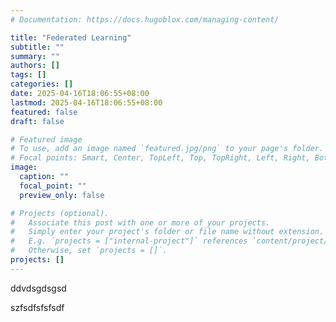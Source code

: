```yaml
---
# Documentation: https://docs.hugoblox.com/managing-content/

title: "Federated Learning"
subtitle: ""
summary: ""
authors: []
tags: []
categories: []
date: 2025-04-16T18:06:55+08:00
lastmod: 2025-04-16T18:06:55+08:00
featured: false
draft: false

# Featured image
# To use, add an image named `featured.jpg/png` to your page's folder.
# Focal points: Smart, Center, TopLeft, Top, TopRight, Left, Right, BottomLeft, Bottom, BottomRight.
image:
  caption: ""
  focal_point: ""
  preview_only: false

# Projects (optional).
#   Associate this post with one or more of your projects.
#   Simply enter your project's folder or file name without extension.
#   E.g. `projects = ["internal-project"]` references `content/project/deep-learning/index.md`.
#   Otherwise, set `projects = []`.
projects: []
---
```


ddvdsgdsgsd

<!--more-->

szfsdfsfsfsdf